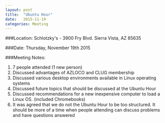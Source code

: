 ```yaml
---
layout: post
title:  "Ubuntu Hour"
date:   2015-11-19
categories: Meeting
---
```

###Location: Schlotzky's - 3900 Fry Blvd. Sierra Vista, AZ 85635
 
###Date: Thursday, November 19th 2015 

###Meeting Notes:  
1.  7 people attended (1 new person)
2.  Discussed advantages of  AZLOCO and CLUG membership
3.  Discussed various desktop environments available in Linux operating systems
4.  Discussed future topics that should be discussed at the Ubuntu Hour
5.  Discussed recommendations for a new inexpensive computer to load a Linux OS.  (included Chromebooks)
6.  It was agreed that we do not the Ubuntu Hour to be too structured.  It should be more of a time when people attending can discuss problems and have questions answered
